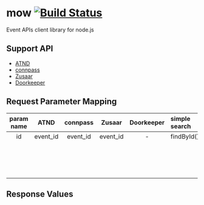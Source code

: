 mow [![Build Status](https://travis-ci.org/shoota/mow.svg?branch=master)](https://travis-ci.org/shoota/mow)
===
Event APIs client library for node.js

## Support API
* [ATND](http://api.atnd.org/)
* [connpass](http://connpass.com/about/api/)
* [Zusaar](http://www.zusaar.com/doc/api.html)
* [Doorkeeper](http://www.doorkeeperhq.com/developer/api)


## Request Parameter Mapping
|param name|   ATND   | connpass |  Zusaar  |Doorkeeper|    simple search     |
|:--------:|:--------:|:--------:|:--------:|:--------:|:---------------------|
|    id    | event_id | event_id | event_id |    -     | findById()           |
|          |          |          |          |          |                      |
|          |          |          |          |          |                      |
|          |          |          |          |          |                      |
|          |          |          |          |          |                      |
|          |          |          |          |          |                      |
|          |          |          |          |          |                      |
|          |          |          |          |          |                      |
|          |          |          |          |          |                      |
|          |          |          |          |          |                      |
|          |          |          |          |          |                      |
|          |          |          |          |          |                      |
|          |          |          |          |          |                      |
|          |          |          |          |          |                      |
|          |          |          |          |          |                      |
|          |          |          |          |          |                      |
|          |          |          |          |          |                      |



## Response Values


